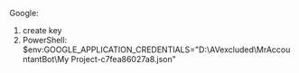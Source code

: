 Google:

1. create key
2. PowerShell: $env:GOOGLE_APPLICATION_CREDENTIALS="D:\AVexcluded\MrAccountantBot\My Project-c7fea86027a8.json"